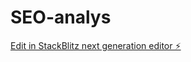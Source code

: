 # SEO-analys

[Edit in StackBlitz next generation editor ⚡️](https://stackblitz.com/~/github.com/Awderoo/SEO-analys)